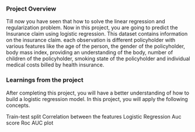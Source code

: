 ### Project Overview

 Till now you have seen that how to solve the linear regression and regularization problem. Now in this project, you are going to predict the Insurance claim using logistic regression. This dataset contains information on the insurance claim. each observation is different policyholder with various features like the age of the person, the gender of the policyholder, body mass index, providing an understanding of the body, number of children of the policyholder, smoking state of the policyholder and individual medical costs billed by health insurance.


### Learnings from the project

 After completing this project, you will have a better understanding of how to build a logistic regression model. In this project, you will apply the following concepts.

Train-test split
Correlation between the features
Logistic Regression
Auc score
Roc AUC plot


